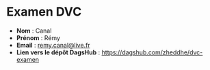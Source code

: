 # Examen DVC

- **Nom** : Canal  
- **Prénom** : Rémy  
- **Email** : remy.canal@live.fr  
- **Lien vers le dépôt DagsHub** : https://dagshub.com/zheddhe/dvc-examen